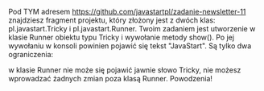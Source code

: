 Pod TYM adresem https://github.com/javastartpl/zadanie-newsletter-11  znajdziesz fragment projektu, który złożony jest z dwóch klas: pl.javastart.Tricky i pl.javastart.Runner. 
Twoim zadaniem jest utworzenie w klasie Runner obiektu typu Tricky i wywołanie metody show(). Po jej wywołaniu w konsoli powinien pojawić się tekst "JavaStart".
Są tylko dwa ograniczenia:

w klasie Runner nie może się pojawić jawnie słowo Tricky,
nie możesz wprowadzać żadnych zmian poza klasą Runner.
Powodzenia!

